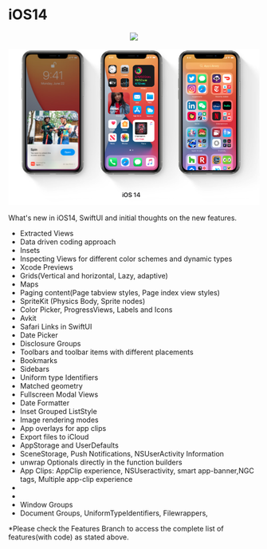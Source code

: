 # iOS14

<p align="center">
<img src="https://img.shields.io/badge/iOS14-Swift%205.2-orange"/>
</p>

   
   
   
   



<p align="center">
<img src="https://github.com/RamitSharma991/iOS14/blob/master/Screenshot%202020-07-24%20at%206.20.10%20PM.png"/>
</p>

What's new in iOS14, SwiftUI and initial thoughts on the new features.


- Extracted Views
- Data driven coding approach
- Insets 
- Inspecting Views for different color schemes and dynamic types
- Xcode Previews
- Grids(Vertical and horizontal, Lazy, adaptive)
- Maps
- Paging content(Page tabview styles, Page index view styles)
- SpriteKit (Physics Body, Sprite nodes)
- Color Picker, ProgressViews, Labels and Icons
- Avkit
- Safari Links in SwiftUI 
- Date Picker
- Disclosure Groups
- Toolbars and toolbar items with different placements
- Bookmarks
- Sidebars
- Uniform type Identifiers
- Matched geometry
- Fullscreen Modal Views
- Date Formatter
- Inset Grouped ListStyle
- Image rendering modes
- App overlays for app clips
- Export files to iCloud 
- AppStorage and UserDefaults
- SceneStorage, Push Notifications, NSUserActivity Information
- unwrap Optionals directly in the function builders
- App Clips: AppClip experience, NSUseractivity, smart app-banner,NGC tags, Multiple app-clip experience
-
-
- Window Groups
- Document Groups, UniformTypeIdentifiers, Filewrappers, 








*Please check the Features Branch to access the complete list of features(with code) as stated above.

